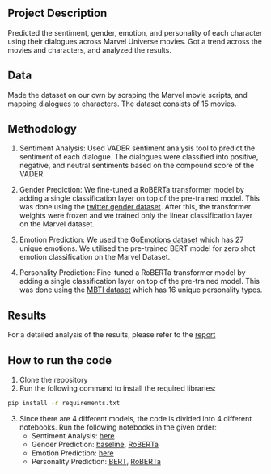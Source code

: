 ## Project Description
Predicted the sentiment, gender, emotion, and personality of each character using their dialogues across Marvel Universe movies. Got a trend across the movies and characters, and analyzed the results.

## Data
Made the dataset on our own by scraping the Marvel movie scripts, and mapping dialogues to characters. The dataset consists of 15 movies.

## Methodology
1. Sentiment Analysis: Used VADER sentiment analysis tool to predict the sentiment of each dialogue. The dialogues were classified into positive, negative, and neutral sentiments based on the compound score of the VADER.

2. Gender Prediction: We fine-tuned a RoBERTa transformer model by adding a single classification layer on top of the pre-trained model. This was done using the [twitter gender dataset](https://www.kaggle.com/datasets/crowdflower/twitter-user-gender-classification). After this, the transformer weights were frozen and we trained only the linear classification layer on the Marvel dataset. 

3. Emotion Prediction: We used the [GoEmotions dataset](https://huggingface.co/datasets/google-research-datasets/go_emotions) which has 27 unique emotions. We utilised the pre-trained BERT model for zero shot emotion classification on the Marvel Dataset.

4. Personality Prediction: Fine-tuned a RoBERTa transformer model by adding a single classification layer on top of the pre-trained model. This was done using the [MBTI dataset](https://www.kaggle.com/datasnaek/mbti-type) which has 16 unique personality types.

## Results
For a detailed analysis of the results, please refer to the [report](NLP_Project_Report.pdf)

## How to run the code
1. Clone the repository
2. Run the following command to install the required libraries:
```bash
pip install -r requirements.txt
```
3. Since there are 4 different models, the code is divided into 4 different notebooks. Run the following notebooks in the given order:
    - Sentiment Analysis: [here](Sentiment_analysis\sentiment.ipynb) 
    - Gender Prediction: [baseline](gender_analysis\Baseline_for_gender_Classification.ipynb), [RoBERTa](gender_analysis\gender-classification.ipynb)
    - Emotion Prediction: [here](Go_Emotions_analysis\goEmotionInference.ipynb)
    - Personality Prediction: [BERT](personality_analysis\MBTI_bert.ipynb), [RoBERTa](personality_analysis\MBTI_roberta.ipynb)

<!-- ## Contributors -->
